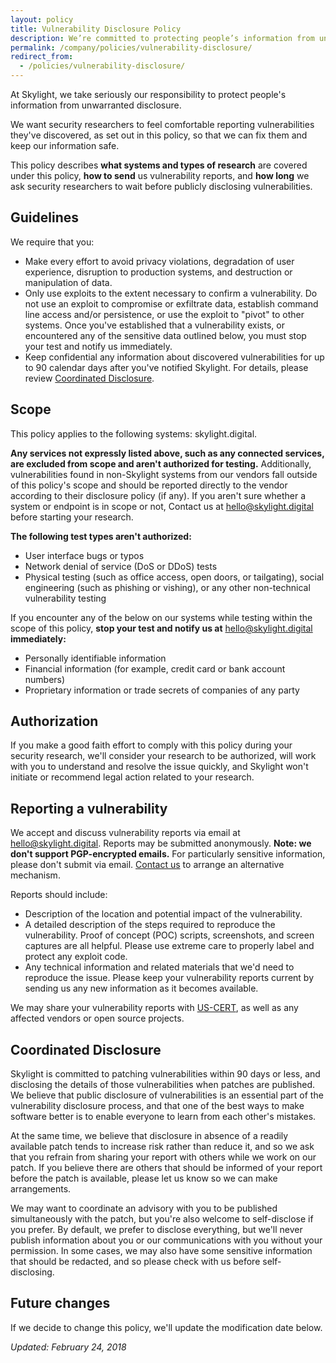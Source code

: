 ```yaml
---
layout: policy
title: Vulnerability Disclosure Policy
description: We’re committed to protecting people’s information from unwarranted disclosure. Here are our guidelines for reporting vulnerabilities to Skylight.
permalink: /company/policies/vulnerability-disclosure/
redirect_from:
  - /policies/vulnerability-disclosure/
---
```


At Skylight, we take seriously our responsibility to protect people's information from unwarranted disclosure.

We want security researchers to feel comfortable reporting vulnerabilities they've discovered, as set out in this policy, so that we can fix them and keep our information safe.

This policy describes **what systems and types of research** are covered under this policy, **how to send** us vulnerability reports, and **how long** we ask security researchers to wait before publicly disclosing vulnerabilities.

## Guidelines

We require that you:

- Make every effort to avoid privacy violations, degradation of user experience, disruption to production systems, and destruction or manipulation of data.
- Only use exploits to the extent necessary to confirm a vulnerability. Do not use an exploit to compromise or exfiltrate data, establish command line access and/or persistence, or use the exploit to "pivot" to other systems. Once you've established that a vulnerability exists, or encountered any of the sensitive data outlined below, you must stop your test and notify us immediately.
- Keep confidential any information about discovered vulnerabilities for up to 90 calendar days after you've notified Skylight. For details, please review [Coordinated Disclosure](#coordinated-disclosure).

## Scope

This policy applies to the following systems: skylight.digital.

**Any services not expressly listed above, such as any connected services, are excluded from scope and aren't authorized for testing.** Additionally, vulnerabilities found in non-Skylight systems from our vendors fall outside of this policy's scope and should be reported directly to the vendor according to their disclosure policy (if any). If you aren't sure whether a system or endpoint is in scope or not, Contact us at [hello@skylight.digital](mailto:hello@skylight.digital) before starting your research.

**The following test types aren't authorized:**

- User interface bugs or typos
- Network denial of service (DoS or DDoS) tests
- Physical testing (such as office access, open doors, or tailgating), social engineering (such as phishing or vishing), or any other non-technical vulnerability testing

If you encounter any of the below on our systems while testing within the scope of this policy, **stop your test and notify us at** [hello@skylight.digital](mailto:hello@skylight.digital) **immediately:**

- Personally identifiable information
- Financial information (for example, credit card or bank account numbers)
- Proprietary information or trade secrets of companies of any party

## Authorization

If you make a good faith effort to comply with this policy during your security research, we'll consider your research to be authorized, will work with you to understand and resolve the issue quickly, and Skylight won't initiate or recommend legal action related to your research.

## Reporting a vulnerability

We accept and discuss vulnerability reports via email at [hello@skylight.digital](mailto:hello@skylight.digital). Reports may be submitted anonymously. **Note: we don't support PGP-encrypted emails.** For particularly sensitive information, please don't submit via email. [Contact us](mailto:hello@skylight.digital) to arrange an alternative mechanism.

Reports should include:

- Description of the location and potential impact of the vulnerability.
- A detailed description of the steps required to reproduce the vulnerability. Proof of concept (POC) scripts, screenshots, and screen captures are all helpful. Please use extreme care to properly label and protect any exploit code.
- Any technical information and related materials that we'd need to reproduce the issue.
Please keep your vulnerability reports current by sending us any new information as it becomes available.

We may share your vulnerability reports with [US-CERT](https://www.us-cert.gov/ais), as well as any affected vendors or open source projects.

## Coordinated Disclosure

Skylight is committed to patching vulnerabilities within 90 days or less, and disclosing the details of those vulnerabilities when patches are published. We believe that public disclosure of vulnerabilities is an essential part of the vulnerability disclosure process, and that one of the best ways to make software better is to enable everyone to learn from each other's mistakes.

At the same time, we believe that disclosure in absence of a readily available patch tends to increase risk rather than reduce it, and so we ask that you refrain from sharing your report with others while we work on our patch. If you believe there are others that should be informed of your report before the patch is available, please let us know so we can make arrangements.

We may want to coordinate an advisory with you to be published simultaneously with the patch, but you're also welcome to self-disclose if you prefer. By default, we prefer to disclose everything, but we'll never publish information about you or our communications with you without your permission. In some cases, we may also have some sensitive information that should be redacted, and so please check with us before self-disclosing.

## Future changes

If we decide to change this policy, we'll update the modification date below.

*Updated: February 24, 2018*
